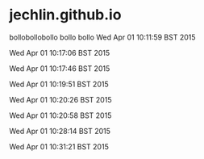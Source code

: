 jechlin.github.io
=================
bollobollobollo
bollo
bollo
Wed Apr 01 10:11:59 BST 2015

Wed Apr 01 10:17:06 BST 2015

Wed Apr 01 10:17:46 BST 2015

Wed Apr 01 10:19:51 BST 2015

Wed Apr 01 10:20:26 BST 2015

Wed Apr 01 10:20:58 BST 2015

Wed Apr 01 10:28:14 BST 2015

Wed Apr 01 10:31:21 BST 2015

